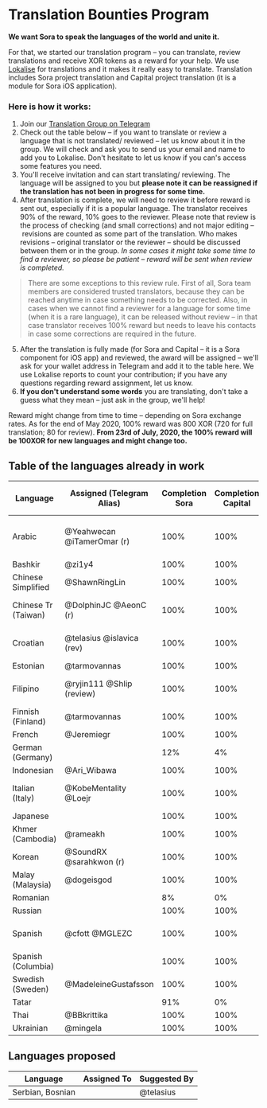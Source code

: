# Translation Bounties Program

**We want Sora to speak the languages of the world and unite it.**

For that, we started our translation program – you can translate, review translations and receive XOR tokens as a reward for your help.
We use [Lokalise](https://lokalise.com/) for translations and it makes it really easy to translate.
Translation includes Sora project translation and Capital project translation (it is a module for Sora iOS application).

### Here is how it works:
1. Join our [Translation Group on Telegram](https://t.me/sora_translation_community)
2. Check out the table below – if you want to translate or review a language that is not translated/ reviewed – let us know about it in the group.
We will check and ask you to send us your email and name to add you to Lokalise. Don't hesitate to let us know if you can's access some features you need.
3. You'll receive invitation and can start translating/ reviewing.
The language will be assigned to you but **please note it can be reassigned if the translation has not been in progress for some time.**
4. After translation is complete, we will need to review it before reward is sent out, especially if it is a popular language.
The translator receives 90% of the reward, 10% goes to the reviewer.
Please note that review is the process of checking (and small corrections) and not major editing – revisions are counted as some part of the translation.
Who makes revisions – original translator or the reviewer – should be discussed between them or in the group.
*In some cases it might take some time to find a reviewer, so please be patient – reward will be sent when review is completed.*

> There are some exceptions to this review rule. First of all, Sora team members are considered trusted translators, because they can be reached anytime in case something needs to be corrected. Also, in cases when we cannot find a reviewer for a language for some time (when it is a rare language), it can be released without review – in that case translator receives 100% reward but needs to leave his contacts in case some corrections are required in the future.

5. After the translation is fully made (for Sora and Capital – it is a Sora component for iOS app) and reviewed, the award will be assigned – we'll ask for your wallet address in Telegram and add it to the table here.
We use Lokalise reports to count your contribution; if you have any questions regarding reward assignment, let us know.
6. **If you don't understand some words** you are translating, don't take a guess what they mean – just ask in the group, we'll help!

Reward might change from time to time – depending on Sora exchange rates. As for the end of May 2020, 100% reward was 800 XOR (720 for full translation; 80 for review).
**From 23rd of July, 2020, the 100% reward will be 100XOR for new languages and might change too.**

## Table of the languages already in work

| Language           | Assigned (Telegram Alias) | Completion Sora | Completion Capital | Is Reviewed? | Reward Assignment                      | Is Reward Sent |
|--------------------|---------------------------|-----------------|--------------------|--------------|----------------------------------------|----------------|
| Arabic             | @Yeahwecan @iTamerOmar (r)| 100%            | 100%               | Yes          | @Yeahwecan - 90% @iTamerOmar – 10%     | No             |
| Bashkir            | @zi1y4                    | 100%            | 100%               | Yes          | 100%                                   | Yes            |
| Chinese Simplified | @ShawnRingLin             | 100%            | 100%               | Yes          | 100%                                   | Yes            |
| Chinese Tr (Taiwan)| @DolphinJC @AeonC (r)     | 100%            | 100%               | Yes          | 85% - @DolphinJC 15% - @AeonC          | No             |
| Croatian           | @telasius @islavica (rev) | 100%            | 100%               | Yes          | @telasius - 90%  @islavica - 10%       | Yes            |
| Estonian           | @tarmovannas              | 100%            | 100%               | Yes          | 100%                                   | Yes            |
| Filipino           | @ryjin111 @Shlip (review) | 100%            | 100%               | Yes          | @ryjin111 - 83% @Shlip - 17%           | Yes            |
| Finnish (Finland)  | @tarmovannas              | 100%            | 100%               | Yes          | 100%                                   | Yes            |
| French             | @Jeremiegr                | 100%            | 100%               | Yes          | 100%                                   | Yes            |
| German (Germany)   |                           | 12%             | 4%                 |              |                                        |                |
| Indonesian         | @Ari_Wibawa               | 100%            | 100%               | Yes          | 100%                                   | Yes            |
| Italian (Italy)    | @KobeMentality @Loejr     | 100%            | 100%               | Yes          | @KobeMentality - 80% @Loejr - 20%      | Yes            |
| Japanese           |                           | 100%            | 100%               | Yes          |                                        |                |
| Khmer (Cambodia)   | @rameakh                  | 100%            | 100%               |              |                                        |                |
| Korean             | @SoundRX @sarahkwon (r)   | 100%            | 100%               |              |                                        |                |
| Malay (Malaysia)   | @dogeisgod                | 100%            | 100%               | Yes          | 100%                                   | Yes            |
| Romanian           |                           | 8%              | 0%                 |              |                                        |                |
| Russian            |                           | 100%            | 100%               | Yes          |                                        |                |
| Spanish            | @cfott @MGLEZC            | 100%            | 100%               | Yes          | @cfott - 70% @MGLEZC - 30%             | Yes            |
| Spanish (Columbia) |                           | 100%            | 100%               | Yes          |                                        |                |
| Swedish (Sweden)   | @MadeleineGustafsson      | 100%            | 100%               | Yes          | 100%                                   | No             |
| Tatar              |                           | 91%             | 0%                 |              |                                        |                |
| Thai               | @BBkrittika               | 100%            | 100%               | Yes          | 100%                                   | Yes            |
| Ukrainian          | @mingela                  | 100%            | 100%               | Yes          | 100%                                   | Yes            |

## Languages proposed

| Language                     | Assigned To | Suggested By |
|------------------------------|-------------|--------------|
| Serbian, Bosnian             |             | @telasius    |
